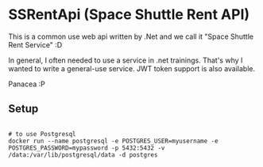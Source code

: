 # SSRentApi (Space Shuttle Rent API)

This is a common use web api written by .Net and we call it "Space Shuttle Rent Service" :D

In general, I often needed to use a service in .net trainings. That's why I wanted to write a general-use service. JWT token support is also available.

Panacea :P

## Setup

```shell

# to use Postgresql
docker run --name postgresql -e POSTGRES_USER=myusername -e POSTGRES_PASSWORD=mypassword -p 5432:5432 -v /data:/var/lib/postgresql/data -d postgres

```
